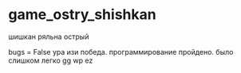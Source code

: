 # game_ostry_shishkan
шишкан ряльна острый

bugs = False    ура изи победа. программирование пройдено. было слишком легко gg wp ez

